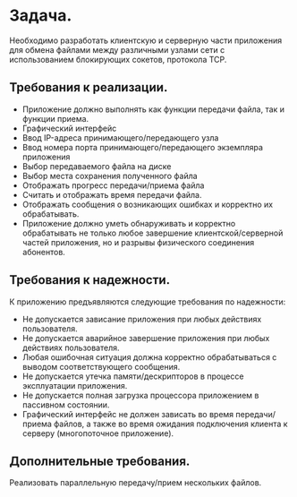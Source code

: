 # Задача.
Необходимо разработать клиентскую и серверную части приложения для обмена файлами между различными узлами сети с использованием блокирующих сокетов, протокола TCP.

## Требования к реализации.

* Приложение должно выполнять как функции передачи файла, так и функции приема.
* Графический интерфейс
* Ввод IP-адреса принимающего/передающего узла
* Ввод номера порта принимающего/передающего экземпляра приложения
* Выбор передаваемого файла на диске
* Выбор места сохранения полученного файла
* Отображать прогресс передачи/приема файла
* Считать и отображать время передачи файла.
* Отображать сообщения о возникающих ошибках и корректно их обрабатывать.
* Приложение должно уметь обнаруживать и корректно обрабатывать не только любое завершение клиентской/серверной частей приложения, но и разрывы физического соединения абонентов.

## Требования к надежности.

К приложению предъявляются следующие требования по надежности:
* Не допускается зависание приложения при любых действиях пользователя.
* Не допускается аварийное завершение приложения при любых действиях пользователя.
* Любая ошибочная ситуация должна корректно обрабатываться с выводом соответствующего сообщения.
* Не допускается утечка памяти/дескрипторов в процессе эксплуатации приложения.
* Не допускается полная загрузка процессора приложением в пассивном состоянии.
* Графический интерфейс не должен зависать во время передачи/приема файлов, а также во время ожидания подключения клиента к серверу (многопоточное приложение).

## Дополнительные требования.

Реализовать параллельную передачу/прием нескольких файлов.
